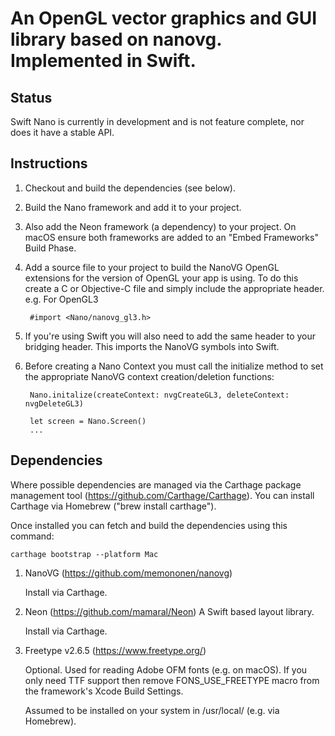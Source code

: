# An OpenGL vector graphics and GUI library based on nanovg. Implemented in Swift.

## Status

Swift Nano is currently in development and is not feature complete, nor does it have a stable API.

## Instructions

1. Checkout and build the dependencies (see below).

2. Build the Nano framework and add it to your project.

3. Also add the Neon framework (a dependency) to your project.
On macOS ensure both frameworks are added to an "Embed Frameworks" Build Phase.

4. Add a source file to your project to build the NanoVG OpenGL extensions for the version of OpenGL your app is using.
   To do this create a C or Objective-C file and simply include the appropriate header.
   e.g. For OpenGL3

        #import <Nano/nanovg_gl3.h>
   
5. If you're using Swift you will also need to add the same header to your bridging header. This imports the NanoVG symbols into Swift.

6. Before creating a Nano Context you must call the initialize method to set the appropriate NanoVG context creation/deletion functions:

        Nano.initalize(createContext: nvgCreateGL3, deleteContext: nvgDeleteGL3)

        let screen = Nano.Screen()
        ...


## Dependencies

Where possible dependencies are managed via the Carthage package management tool (https://github.com/Carthage/Carthage).
You can install Carthage via Homebrew ("brew install carthage").

Once installed you can fetch and build the dependencies using this command:

    carthage bootstrap --platform Mac


1. NanoVG
   (https://github.com/memononen/nanovg)

   Install via Carthage.

2. Neon
   (https://github.com/mamaral/Neon)
   A Swift based layout library.

   Install via Carthage.
   
3. Freetype v2.6.5
   (https://www.freetype.org/)

   Optional. Used for reading Adobe OFM fonts (e.g. on macOS).
   If you only need TTF support then remove FONS_USE_FREETYPE macro from the framework's Xcode Build Settings.
   
   Assumed to be installed on your system in /usr/local/ (e.g. via Homebrew).
